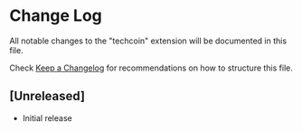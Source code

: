 # Change Log

All notable changes to the "techcoin" extension will be documented in this file.

Check [Keep a Changelog](http://keepachangelog.com/) for recommendations on how to structure this file.

## [Unreleased]

- Initial release